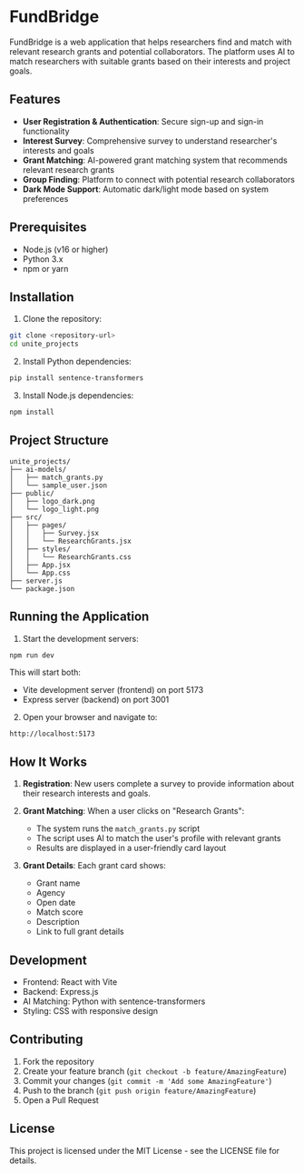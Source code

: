 # FundBridge

FundBridge is a web application that helps researchers find and match with relevant research grants and potential collaborators. The platform uses AI to match researchers with suitable grants based on their interests and project goals.

## Features

- **User Registration & Authentication**: Secure sign-up and sign-in functionality
- **Interest Survey**: Comprehensive survey to understand researcher's interests and goals
- **Grant Matching**: AI-powered grant matching system that recommends relevant research grants
- **Group Finding**: Platform to connect with potential research collaborators
- **Dark Mode Support**: Automatic dark/light mode based on system preferences

## Prerequisites

- Node.js (v16 or higher)
- Python 3.x
- npm or yarn

## Installation

1. Clone the repository:
```bash
git clone <repository-url>
cd unite_projects
```

2. Install Python dependencies:
```bash
pip install sentence-transformers
```

3. Install Node.js dependencies:
```bash
npm install
```

## Project Structure

```
unite_projects/
├── ai-models/
│   ├── match_grants.py
│   └── sample_user.json
├── public/
│   ├── logo_dark.png
│   └── logo_light.png
├── src/
│   ├── pages/
│   │   ├── Survey.jsx
│   │   └── ResearchGrants.jsx
│   ├── styles/
│   │   └── ResearchGrants.css
│   ├── App.jsx
│   └── App.css
├── server.js
└── package.json
```

## Running the Application

1. Start the development servers:
```bash
npm run dev
```
This will start both:
- Vite development server (frontend) on port 5173
- Express server (backend) on port 3001

2. Open your browser and navigate to:
```
http://localhost:5173
```

## How It Works

1. **Registration**: New users complete a survey to provide information about their research interests and goals.

2. **Grant Matching**: When a user clicks on "Research Grants":
   - The system runs the `match_grants.py` script
   - The script uses AI to match the user's profile with relevant grants
   - Results are displayed in a user-friendly card layout

3. **Grant Details**: Each grant card shows:
   - Grant name
   - Agency
   - Open date
   - Match score
   - Description
   - Link to full grant details

## Development

- Frontend: React with Vite
- Backend: Express.js
- AI Matching: Python with sentence-transformers
- Styling: CSS with responsive design

## Contributing

1. Fork the repository
2. Create your feature branch (`git checkout -b feature/AmazingFeature`)
3. Commit your changes (`git commit -m 'Add some AmazingFeature'`)
4. Push to the branch (`git push origin feature/AmazingFeature`)
5. Open a Pull Request

## License

This project is licensed under the MIT License - see the LICENSE file for details.
